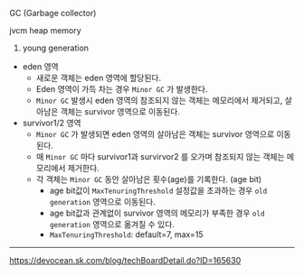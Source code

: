 GC (Garbage collector)

jvcm heap memory

1. young generation
- eden 영역
  - 새로운 객체는 eden 영역에 할당된다.
  - Eden 영역이 가득 차는 경우 `Minor GC` 가 발생한다.
  - `Minor GC` 발생시 eden 영역의 참조되지 않는 객체는 메모리에서 제거되고, 살아남은 객체는 survivor 영역으로 이동된다.
- survivor1/2 영역
  - `Minor GC` 가 발생되면 eden 영역의 살아남은 객체는 survivor 영역으로 이동된다.
  - 매 `Minor GC` 마다 survivor1과 survirvor2 를 오가며 참조되지 않는 객체는 메모리에서 제거한다.
  - 각 객체는 `Minor GC` 동안 살아남은 횟수(age)를 기록한다. (age bit)
    - age bit값이 `MaxTenuringThreshold` 설정값을 초과하는 경우 `old generation` 영역으로 이동된다.
    - age bit값과 관계없이 survivor 영역의 메모리가 부족한 경우 `old generation` 영역으로 옮겨질 수 있다.
    - `MaxTenuringThreshold`: default=7, max=15

---

https://devocean.sk.com/blog/techBoardDetail.do?ID=165630